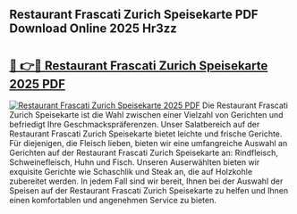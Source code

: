 ## Restaurant Frascati Zurich Speisekarte PDF Download Online 2025 Hr3zz

# <h2><a href="http://gce9ac.nevu.top/?p=Restaurant+Frascati+Zurich+Speisekarte">🔗 👉🔴 Restaurant Frascati Zurich Speisekarte 2025 PDF</a></h2>

[![Restaurant Frascati Zurich Speisekarte 2025 PDF](https://i.imgur.com/dBaPXMq.png)](http://gce9ac.nevu.top/?p=Restaurant+Frascati+Zurich+Speisekarte)
Die Restaurant Frascati Zurich Speisekarte ist die Wahl zwischen einer Vielzahl von Gerichten und befriedigt Ihre Geschmackspräferenzen. Unser Salatbereich auf der Restaurant Frascati Zurich Speisekarte bietet leichte und frische Gerichte. Für diejenigen, die Fleisch lieben, bieten wir eine umfangreiche Auswahl an Gerichten auf der Restaurant Frascati Zurich Speisekarte an: Rindfleisch, Schweinefleisch, Huhn und Fisch. Unseren Auserwählten bieten wir exquisite Gerichte wie Schaschlik und Steak an, die auf Holzkohle zubereitet werden. In jedem Fall sind wir bereit, Ihnen bei der Auswahl der Speisen auf der Restaurant Frascati Zurich Speisekarte zu helfen und Ihnen einen komfortablen und angenehmen Service zu bieten.

